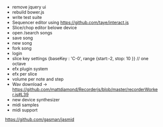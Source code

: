  - remove jquery ui
 - rebuild bower.js
 - write test suite
 - Sequencer editor using https://github.com/taye/interact.js
 - Slice/chop editor belowe device
 - open /search songs
 - save song
 - new song
 - fork song
 - login
 - slice key settings {baseKey : 'C-0', range {start:-2, stop: 10 }} // one octave
 - efx plugin system
 - efx per slice
 - volume per note and step
 - Wav download -> https://github.com/mattdiamond/Recorderjs/blob/master/recorderWorker.js#L39
 - new device synthesizer
 - midi samples 
 - midi support


 https://github.com/gasman/jasmid 